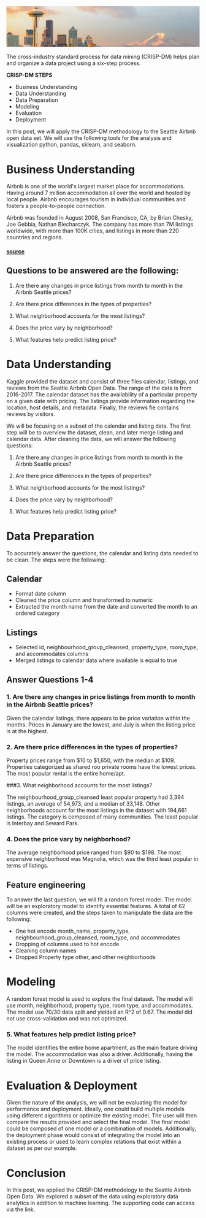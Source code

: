![Seattle](https://raw.githubusercontent.com/chrisestevez/chrisestevez.github.io/master/imgs/dataset-cover.jpg)


The cross-industry standard process for data mining (CRISP-DM) helps plan and organize a data project using a six-step process.

**CRISP-DM STEPS**
* Business Understanding
* Data Understanding
* Data Preparation
* Modeling
* Evaluation
* Deployment

In this post, we will apply the CRISP-DM methodology to the Seattle Airbnb open data set. We will use the following tools for the analysis and visualization python, pandas, sklearn, and seaborn.

# Business Understanding

Airbnb is one of the world's largest market place for accommodations. Having around 7 million accommodation all over the world and hosted by local people. Airbnb encourages tourism in individual communities and fosters a  people-to-people connection.

Airbnb was founded in August 2008, San Francisco, CA, by Brian Chesky, Joe Gebbia, Nathan Blecharczyk. The company has more than 7M listings worldwide, with more than 100K cities, and listings in more than 220 countries and regions.
#### [source](http://airbnb.com)



## Questions to be answered are the following:

1. Are there any changes in price listings from month to month in the Airbnb Seattle prices?

2. Are there price differences in the types of properties?

3. What neighborhood accounts for the most listings?

4. Does the price vary by neighborhood?

5. What features help predict listing price?




# Data Understanding

Kaggle provided the dataset and consist of three files calendar, listings, and reviews from the Seattle Airbnb Open Data. The range of the data is from 2016-2017. The calendar dataset has the availability of a particular property on a given date with pricing. The listings provide information regarding the location, host details, and metadata. Finally, the reviews fie contains reviews by visitors.

We will be focusing on a subset of the calendar and listing data. The first step will be to overview the dataset, clean, and later merge listing and calendar data. After cleaning the data, we will answer the following questions:

1. Are there any changes in price listings from month to month in the Airbnb Seattle prices?

2. Are there price differences in the types of properties?

3. What neighborhood accounts for the most listings?

4. Does the price vary by neighborhood?

5. What features help predict listing price?


# Data Preparation
To accurately answer the questions, the calendar and listing data needed to be clean. The steps were the following:

## Calendar
* Format date column
* Cleaned the price column and transformed to numeric
* Extracted the month name from the date and converted the month to an ordered category

## Listings
* Selected id, neighbourhood_group_cleansed, property_type, room_type, and accommodates columns
* Merged listings to calendar data where available is equal to true

## Answer Questions 1-4
### 1. Are there any changes in price listings from month to month in the Airbnb Seattle prices?

Given the calendar listings, there appears to be price variation within the months. Prices in January are the lowest, and July is when the listing price is at the highest.

### 2. Are there price differences in the types of properties?

Property prices range from $10 to $1,650, with the median at $109. Properties categorized as shared roo private rooms have the lowest prices. The most popular rental is the entire home/apt.

###3. What neighborhood accounts for the most listings?

The neighbourhood_group_cleansed least popular property had 3,394 listings, an average of 54,973, and a median of 33,148. Other neighborhoods account for the most listings in the dataset with 194,661 listings. The category is composed of many communities. The least popular is Interbay and Seward Park.
 

### 4. Does the price vary by neighborhood?

The average neighborhood price ranged from $90 to $198. The most expensive neighborhood was Magnolia, which was the third least popular in terms of listings.

## Feature engineering
To answer the last question, we will fit a random forest model. The model will be an exploratory model to identify essential features. A total of 62 columns were created, and the steps taken to manipulate the data are the following:

* One hot encode month_name, property_type, neighbourhood_group_cleansed, room_type, and accommodates
* Dropping of columns used to hot encode
* Cleaning column names
* Dropped Property type other, and other neighborhoods 

# Modeling
A random forest model is used to explore the final dataset. The model will use month, neighborhood, property type, room type, and accommodates. The model use 70/30 data split and yielded an R^2 of 0.67. The model did not use cross-validation and was not optimized. 

### 5. What features help predict listing price?
The model identifies the entire home apartment, as the main feature driving the model. The accommodation was also a  driver. Additionally, having the listing in Queen Anne or Downtown is a driver of price listing.

# Evaluation & Deployment
Given the nature of the analysis, we will not be evaluating the model for performance and deployment. Ideally, one could build multiple models using different algorithms or optimize the existing model. The user will then compare the results provided and select the final model. The final model could be composed of one model or a combination of models. Additionally, the deployment phase would consist of integrating the model into an existing process or used to learn complex relations that exist within a dataset as per our example.

# Conclusion
In this post, we applied the CRISP-DM methodology to the Seattle Airbnb Open Data. We explored a subset of the data using exploratory data analytics in addition to machine learning. The supporting code can access via the link.






